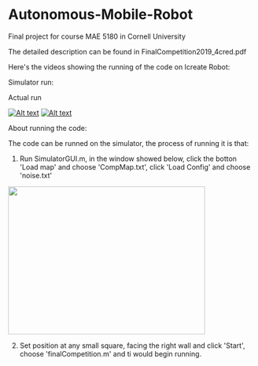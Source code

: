 # Autonomous-Mobile-Robot
Final project for course MAE 5180 in Cornell University

The detailed description can be found in FinalCompetition2019_4cred.pdf

Here's the videos showing the running of the code on Icreate Robot:

Simulator run:

Actual run

[![Alt text](https://img.youtube.com/vi/b-WA-1NGDR0/0.jpg)](https://www.youtube.com/watch?v=b-WA-1NGDR0&t=2s)
[![Alt text](https://img.youtube.com/vi/VbFSmVNJm8U/0.jpg)](https://www.youtube.com/watch?v=VbFSmVNJm8U&t=1s)


About running the code:

The code can be runned on the simulator, the process of running it is that:

1. Run SimulatorGUI.m, in the window showed below, click the botton 'Load map' and choose 'CompMap.txt', click 'Load Config' and choose 'noise.txt'

<img src="https://user-images.githubusercontent.com/25992217/57349288-888b3b00-7127-11e9-89aa-5d86aa885766.png" width="400" height="300"> 

2. Set position at any small square, facing the right wall and click 'Start', choose 'finalCompetition.m' and ti would begin running.
